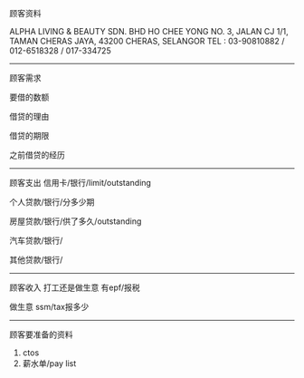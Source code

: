 顾客资料

ALPHA LIVING & BEAUTY SDN. BHD
HO CHEE YONG NO. 3, JALAN CJ 1/1, TAMAN CHERAS JAYA, 43200 CHERAS, SELANGOR TEL : 03-90810882 / 012-6518328 / 017-334725

-----------------
顾客需求


要借的数额

借贷的理由

借贷的期限

之前借贷的经历


--------------
顾客支出
信用卡/银行/limit/outstanding


个人贷款/银行/分多少期

房屋贷款/银行/供了多久/outstanding

汽车贷款/银行/


其他贷款/银行/

-----------
顾客收入
打工还是做生意
有epf/报税

做生意 ssm/tax报多少

-------
顾客要准备的资料
1. ctos
2. 薪水单/pay list




